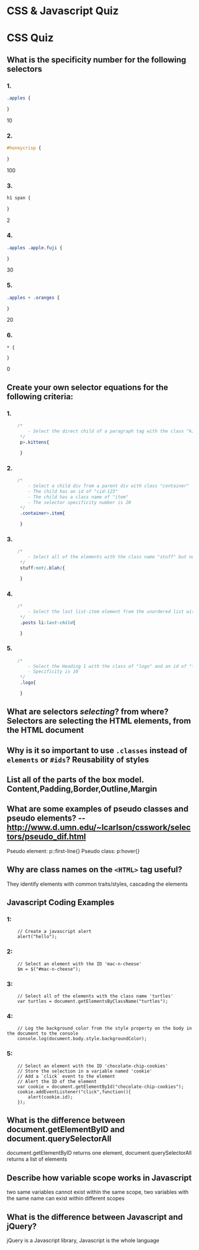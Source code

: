 # CSS & Javascript Quiz

# CSS Quiz

## What is the specificity number for the following selectors

### 1. 
```CSS
.apples {
    
}
```
10
### 2. 
```CSS
#honeycrisp {
    
}
```
100
### 3. 
```CSS
h1 span {
    
}
```
2
### 4. 
```CSS
.apples .apple.fuji {
    
}
```
30
### 5. 
```CSS
.apples + .oranges {
    
}
```
20
### 6.
```
* {
    
}
```
0
## Create your own selector equations for the following criteria:

### 1. 
```css
    /*
        - Select the direct child of a paragraph tag with the class "kittens"
     */
     p>.kittens{

     }
```

### 2. 
```css
    /*
        - Select a child div from a parent div with class "container"
        - The child has an id of "cid-123"
        - The child has a class name of "item"
        - The selector specificity number is 20
     */
     .container>.item{

     }
```

### 3. 
```css
    /*
        - Select all of the elements with the class name "stuff" but not with the class name "blah"
     */
     stuff:not(.blah){

     }
```
### 4. 
```css
    /*
        - Select the last list-item element from the unordered list with the class name "posts"
     */
     .posts li:last-child{

     }
```

### 5. 
```css
    /*
        - Select the Heading 1 with the class of "logo" and an id of "logo"
        - Specificity is 10
     */
     .logo{

     }
```

## What are selectors *selecting*? from where? Selectors are selecting the HTML elements, from the HTML document
## Why is it so important to use `.classes` instead of `elements` or `#ids`? Reusability of styles
## List all of the parts of the box model. Content,Padding,Border,Outline,Margin
## What are some examples of pseudo classes and pseudo elements? -- http://www.d.umn.edu/~lcarlson/csswork/selectors/pseudo_dif.html
Pseudo element: p::first-line{}
Pseudo class: p:hover{}
## Why are class names on the `<HTML>` tag useful?
They identify elements with common traits/styles, cascading the elements

## Javascript Coding Examples

### 1: 
```JS
    // Create a javascript alert
    alert("hello");
```

### 2: 
```JS
    // Select an element with the ID 'mac-n-cheese'
    $m = $("#mac-n-cheese");
```

### 3: 
```JS
    // Select all of the elements with the class name 'turtles'
    var turtles = document.getElementsByClassName("turtles");
```

### 4: 
```JS
    // Log the background color from the style property on the body in the document to the console
    console.log(document.body.style.backgroundColor);
```

### 5: 
```JS
    // Select an element with the ID 'chocolate-chip-cookies'
    // Store the selection in a variable named 'cookie'
    // Add a `click` event to the element
    // Alert the ID of the element
    var cookie = document.getElementById("chocolate-chip-cookies");
    cookie.addEventListener("click",function(){
        alert(cookie.id);
    });

```

## What is the difference between document.getElementByID and document.querySelectorAll
document.getElementByID returns one element, document.querySelectorAll returns a list of elements
## Describe how variable scope works in Javascript
two same variables cannot exist within the same scope, two variables with the same name can exist within different scopes
## What is the difference between Javascript and jQuery?
jQuery is a Javascript library, Javascript is the whole language